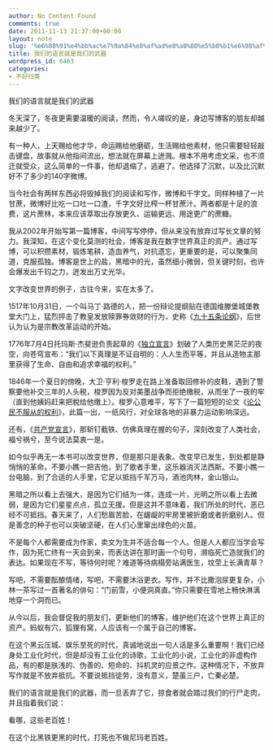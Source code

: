 ```yaml
---
author: No Content Found
comments: true
date: 2011-11-13 21:37:00+00:00
layout: note
slug: '%e6%88%91%e4%bb%ac%e7%9a%84%e8%af%ad%e8%a8%80%e5%b0%b1%e6%98%af%e6%88%91%e4%bb%ac%e7%9a%84%e6%ad%a6%e5%99%a8-2'
title: 我们的语言就是我们的武器
wordpress_id: 6463
categories:
- 不好归类
---
```


我们的语言就是我们的武器





冬天深了，冬夜更需要温暖的阅读，然而，令人嗟叹的是，身边写博客的朋友却越来越少了。





有一种人，上天赐给他才华，命运赐给他磨砺，生活赐给他素材，他只需要轻轻敲击键盘，故事就从他指间流出，想法就在屏幕上迸溅。根本不用考虑文采，也不须迁就受众，这么简单的一件事，他却退缩了，逃避了。他选择了沉默，以及比沉默好不了多少的140字微博。





当今社会有两样东西必将毁掉我们的阅读和写作，微博和千字文。同样种植了一片甘蔗，微博好比吃一口吐一口渣，千字文好比榨一杯甘蔗汁。两者都是十足的浪费，这片蔗林，本来应该萃取出存放更久、运输更远、用途更广的蔗糖。





我从2002年开始写第一篇博客，中间写写停停，但从来没有放弃过写长文章的努力。我深知，在这个变化莫测的社会，博客是我在数字世界真正的资产。通过写博，可以积攒素材，锻炼笔耕，造血养气，对抗遗忘，更重要的是，可以聚集同道，克服孤独。博客是世上的盐，黑暗中的光，虽然细小微弱，但关键时刻，也许会爆发出千钧之力，迸发出万丈光华。





文字改变世界的例子，古往今来，实在太多了。





1517年10月31日，一个叫马丁·路德的人，把一份辩论提纲贴在德国维滕堡城堡教堂大门上，猛烈抨击了教皇发放赎罪券敛财的行为，史称《[九十五条论纲](http://baike.baidu.com/view/672181.htm)》，后世认为认为是宗教改革运动的开始。





1776年7月4日托玛斯·杰斐逊负责起草的《[独立宣言](http://baike.baidu.com/view/49962.htm)》划破了人类历史黑茫茫的夜空，向苍穹宣布：“我们以下真理是不证自明的：人人生而平等，并且从造物主那里获得了生命、自由和追求幸福的权利。”





1846年一个夏日的傍晚，大卫·亨利·梭罗走在路上准备取回修补的皮鞋，遇到了警察要他补交三年的人头税，梭罗因为反对美墨战争而拒绝缴税，从而坐了一夜的牢（直到他姨妈赶来把稅给他缴上）。梭罗心意难平，写下了一篇短短的论文《[论公民不服从的权利](http://wenku.baidu.com/view/a25eaf0df12d2af90242e6a1.html)》，此篇一出，一纸风行，对全球各地的非暴力运动影响深远。





还有，《[共产党宣言](http://baike.baidu.com/view/18535.htm)》，那斩钉截铁、仿佛真理在握的句子，深刻改变了人类社会，福兮祸兮，至今说法莫衷一是。





如今似乎再无一本书可以改变世界，但是那只是表象。改变早已发生，到处都是静悄悄的革命。不要小瞧一把吉他，到了歌者手里，这乐器消灭法西斯。不要小瞧一台电脑，到了合适的人手里，它足以抵挡千军万马，酒池肉林，金山银山。





黑暗之所以看上去强大，是因为它们结为一体，连成一片，光明之所以看上去微弱，是因为它们星星点点，孤立无援。但是这并不意味着，我们所处的时代，恶已经不可抵挡。春天来了，人们愁眉苦脸，在龌龊的牢房里被折磨或者折磨别人。但是善念的种子也可以突破坚硬，在人们心里窜出绿色的火苗。





不是每个人都需要成为作家，卖文为生并不适合每一个人。但是人人都应当学会写作，因为死亡终有一天会到来，而表达讲在那时画一个句号，濒临死亡造就我们的表达。如果现在不写，等待何时呢？难道等待病榻旁站满医生，坟茔上长满青草？





写吧，不需要酝酿情绪，写吧，不需要沐浴更衣。写作，并不比撒泡尿更复杂，小林一茶写过一首著名的俳句：“门前雪，小便洞真直。”你只需要在雪地上畅快淋漓地穿一个洞而已。





从今以后，我会督促我的朋友们，更新他们的博客，维护他们在这个世界上真正的资产。蚂蚁有穴，狐狸有窝，人应该有一个属于自己的博客。





在这个黑云压城、娱乐至死的时代，真诚地说出一句人话是多么重要啊！我们已经身处工业化时代，但是却没有工业化的诗歌，工业化的小说，工业化的非虚构作品，有的都是肤浅的、伪善的、短命的、抖机灵的应景之作。这种情况下，不放弃写作就是不放弃抵抗。不要说抵挡徒劳，没有意义，楚虽三户，亡秦必楚。





我们的语言就是我们的武器，而一旦丢弃了它，掠食者就会踏过我们的行尸走肉，并且指着我们说：





看哪，这些老百姓！





在这个比黑铁更黑的时代，打死也不做尼玛老百姓。
